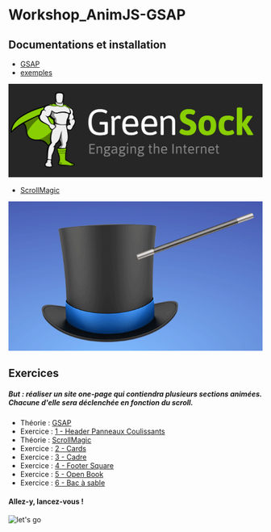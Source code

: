# Workshop_AnimJS-GSAP

## Documentations et installation
*	[GSAP](https://greensock.com/get-started-js)
* [exemples](https://greensock.com/examples-showcases)

![GSAP](https://github.com/tonidano/Workshop_AnimJS-GSAP/blob/master/assets/images/greensock-logo.svg)

* [ScrollMagic](http://scrollmagic.io/docs/index.html#toc6)

![Scrollmagic](https://github.com/tonidano/Workshop_AnimJS-GSAP/blob/master/assets/images/scrollmagic.gif)

## Exercices
##### But : réaliser un site one-page qui contiendra plusieurs sections animées. Chacune d'elle sera déclenchée en fonction du scroll.

* Théorie : [GSAP](./GSAP)
* Exercice : [1 - Header Panneaux Coulissants](./Exercice_1)
* Théorie : [ScrollMagic](./ScrollMagic)
* Exercice : [2 - Cards](./Exercice_2)
* Exercice : [3 - Cadre](./Exercice_3)
* Exercice : [4 - Footer Square](./Exercice_4)
* Exercice : [5 - Open Book](./Exercice_5)
* Exercice : [6 - Bac à sable](./Exercice_6)

#### Allez-y, lancez-vous !
![let's go](https://media.giphy.com/media/zG0b0l4jnZMre/giphy.gif)
